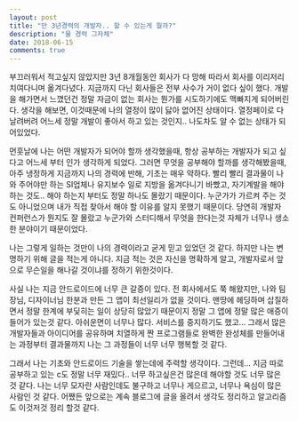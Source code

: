 ```yaml
---
layout: post
title: "만 3년경력의 개발자.. 할 수 있는게 뭘까?"
description: "물 경력 그자체"
date: 2018-06-15
comments: true
---
```


부끄러워서 적고싶지 않았지만 3년 8개월동안 회사가 다 망해 따라서 회사를 이리저리 치여다니며 옮겨다녔다. 지금까지 다닌 회사들은 전부 사수가 거이 없다 싶이 했다.
개발을 해가면서 느꼈던건 정말 자금이 없는 회사는 뭔가를 시도하기에도 맥빠지게 되어버린다.
생각을 해보면, 이것때문에 나의 열정이 많이 닳아 없어진 상태이다. 열정페이로 다 날려버려 어느세 정말 개발이 좋아서 하고 있는 것인지.. 나도차도 알 수 없는 
상태가 되어있었다. 

먼훗날에 나는 어떤 개발자가 되어야 할까 생각했을때, 항상 공부하는 개발자가 되고 싶다고 어느세 부터 인가 생각하게 되었다.
그러면 무엇을 공부해야 할까를 생각해봤을때, 아주 냉정하게 지금까지 나의 경력에 반해, 기초는 매우 약하다. 
빨리 빨리 결과물이 나와 주어야만 하는 SI업체나 유지보수 일로 지방을 옮겨다니기 바빴고, 자기계발을 해야하는 것도.. 해야 하는지 부터도 정말 하나도 몰랐기 때문이다. 
누군가가 가르켜 주는 것도 아니었으며 내가 직접 찾아서 해야 할 이유를 알지 못했기 때문이다. 당연히 개발자 컨퍼런스가 뭔지도 잘 몰랐고 누군가와 스터디해서 무엇을 한다는것 자체가 너무나 생소한 분야이기 때문이었다. 

나는 그렇게 일하는 것만이 나의 경력이라고 굳게 믿고 있었던 것 같다.
하지만 나는 변명하기 위해 글을 적는게 아니다. 지금 적는 것은 자신을 명확하게 알고, 개발자로서 앞으로 무슨일을 해나갈 것이냐를 정하기 위한것이다.

사실 나는 지금 안드로이드에 너무 큰 갈증이 있다. 전 회사에서도 쭉 해왔지만, 나와 팀장님, 디자이너님 한분과 만든 그 앱이 최선일리가 없을 것이다. 
맨땅에 헤딩하며 삽질하면서 정말 한계에 부딫히는 일이 상당히 많았기 때문이지 정말 그 앱에 정말 많은 애증이 들어가 있는것 같다. 
아쉬운면이 너무나 많다. 서비스를 중지하기도 했고...
그래서 많은 개발자들과 아이디어를 공유하며 치열하게 짠 프로그램들로 완벽한 완성체를 만들어내는 과정부터 결과물까지 나는 그 과정들이 너무 너무 행복할 것 같다.

그래서 나는 기초와 안드로이드 기술을 쌓는데에 주력할 생각이다. 그런데... 지금 따로 공부하고 있는 c도 정말 너무 재밌다.. 
너무 하고싶은건 많은데 해야할 것도 너무 많은 것 같다.
나는 너무 모자란 사람인데도 불구하고 너무나 게으르고, 너무나 욕심이 많은 사람인 것 같다. 
어쨌든 앞으로는 계속 블로그에 글을 올려서 생각도 정리하고 알고리즘도 이것저것 정리 할것 같다. 

